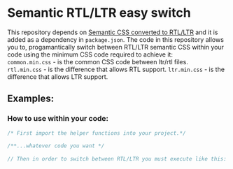 # Semantic RTL/LTR easy switch
This repository depends on [Semantic CSS converted to RTL/LTR](https://github.com/Okoyl/Semantic-UI-CSS) and it is added as a dependency in ```package.json```.
The code in this repository allows you to, progamantically switch between RTL/LTR semantic CSS within your    
code using the minimum CSS code required to achieve it:   
`common.min.css` - is the common CSS code between ltr/rtl files.   
`rtl.min.css` - is the difference that allows RTL support. 
`ltr.min.css` - is the difference that allows LTR support. 
## Examples:
### How to use within your code:
```ts
/* First import the helper functions into your project.*/
   
/**...whatever code you want */
   
// Then in order to switch between RTL/LTR you must execute like this:



```

